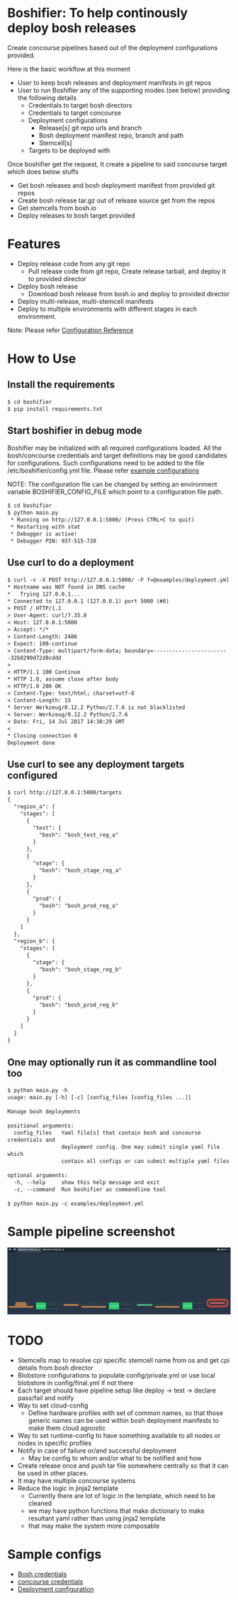 # Boshifier: To help continously deploy bosh releases 

Create concourse pipelines based out of the deployment configurations provided. 

Here is the basic workflow at this moment
* User to keep bosh releases and deployment manifests in git repos
* User to run Boshifier any of the supporting modes (see below) providing the following details
  * Credentials to target bosh directors
  * Credentials to target concourse
  * Deployment configurations
    * Release[s] git repo urls and branch
    * Bosh deployment manifest repo, branch and path
    * Stemcell[s]
  * Targets to be deployed with 

Once boshifier get the request, It create a pipeline to said concourse target which does below stuffs

* Get bosh releases and bosh deployment manifest from provided git repos
* Create bosh release tar.gz out of release source get from the repos
* Get stemcells from bosh.io
* Deploy releases to bosh target provided

# Features
* Deploy release code from any git repo
    * Pull release code from git repo, Create release tarball, and deploy it to provided director
* Deploy bosh release
    * Download bosh release from bosh.io and deploy to provided director
* Deploy multi-release, multi-stemcell manifests
* Deploy to multiple environments with different stages in each environment.

Note: Please refer [Configuration Reference](examples/deployment.yml)

# How to Use

## Install the requirements
```
$ cd boshifier
$ pip install requirements.txt
```

## Start boshifier in debug mode
Boshifier may be initialized with all required configurations loaded. All the bosh/concourse credentials
and target definitions may be good candidates for configurations. Such configurations need to be added
to the file /etc/boshifier/config.yml file. Please refer [example configurations](examples/)

NOTE: The configuration file can be changed by setting an environment variable BOSHIFIER_CONFIG_FILE which
point to a configuration file path.

```
$ cd boshifier
$ python main.py
 * Running on http://127.0.0.1:5000/ (Press CTRL+C to quit)
 * Restarting with stat
 * Debugger is active!
 * Debugger PIN: 937-515-728
```

## Use curl to do a deployment
```
$ curl -v -X POST http://127.0.0.1:5000/ -F f=@examples/deployment.yml
* Hostname was NOT found in DNS cache
*   Trying 127.0.0.1...
* Connected to 127.0.0.1 (127.0.0.1) port 5000 (#0)
> POST / HTTP/1.1
> User-Agent: curl/7.35.0
> Host: 127.0.0.1:5000
> Accept: */*
> Content-Length: 2486
> Expect: 100-continue
> Content-Type: multipart/form-data; boundary=------------------------32b8290d72d8cddd
> 
< HTTP/1.1 100 Continue
* HTTP 1.0, assume close after body
< HTTP/1.0 200 OK
< Content-Type: text/html; charset=utf-8
< Content-Length: 15
* Server Werkzeug/0.12.2 Python/2.7.6 is not blacklisted
< Server: Werkzeug/0.12.2 Python/2.7.6
< Date: Fri, 14 Jul 2017 14:30:29 GMT
< 
* Closing connection 0
Deployment done
```
## Use curl to see any deployment targets configured
```
$ curl http://127.0.0.1:5000/targets
{
  "region_a": {
    "stages": [
      {
        "test": {
          "bosh": "bosh_test_reg_a"
        }
      },
      {
        "stage": {
          "bosh": "bosh_stage_reg_a"
        }
      },
      {
        "prod": {
          "bosh": "bosh_prod_reg_a"
        }
      }
    ]
  },
  "region_b": {
    "stages": [
      {
        "stage": {
          "bosh": "bosh_stage_reg_b"
        }
      },
      {
        "prod": {
          "bosh": "bosh_prod_reg_b"
        }
      }
    ]
  }
}

```
## One may optionally run it as commandline tool too
```
$ python main.py -h
usage: main.py [-h] [-c] [config_files [config_files ...]]

Manage bosh deployments

positional arguments:
  config_files   Yaml file[s] that contain bosh and concourse credentials and
                 deployment config. One may submit single yaml file which
                 contain all configs or can submit multiple yaml files

optional arguments:
  -h, --help     show this help message and exit
  -c, --command  Run boshifier as commandline tool

$ python main.py -c examples/deployment.yml

```

# Sample pipeline screenshot
![Sample Pipeline](images/pipeline.png)

# TODO
* Stemcells map to resolve cpi specific stemcell name from os and get cpi details from bosh director
* Blobstore configurations to populate config/private.yml or use local blobstore in config/final.yml if not there
* Each target should have pipeline setup like deploy -> test -> declare pass/fail and notify
* Way to set cloud-config 
    * Define hardware profiles with set of common names, so that those generic names can be used within bosh deployment
    manifests to make them cloud agnostic
* Way to set runtime-config to have something available to all nodes or nodes in specific profiles
* Notify in case of failure or/and successful deployment
    * May be config to whom and/or what to be notified and how
* Create release once and push tar file somewhere centrally so that it can be used in other places. 
* It may have multiple concourse systems
* Reduce the logic in jinja2 template
    - Currently there are lot of logic in the template, which need to be cleaned
    - we may have python functions that make dictionary to make resultant yaml rather than using jinja2 template
    - that may make the system more composable


# Sample configs

* [Bosh credentials](examples/bosh.yml)
* [concourse credentials](examples/concourse.yml)
* [Deployment configuration](examples/deployment.yml)
